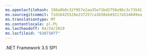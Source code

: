 ```yaml
---
ms.openlocfilehash: 198a0b0c32f957e2aa35ef1bd2758a96c3c73541
ms.sourcegitcommit: f1d16425528e237257ca3b58eb49217a514849ea
ms.translationtype: MT
ms.contentlocale: pl-PL
ms.lasthandoff: 04/24/2019
ms.locfileid: "63871077"
---
```

.NET Framework 3.5 SP1